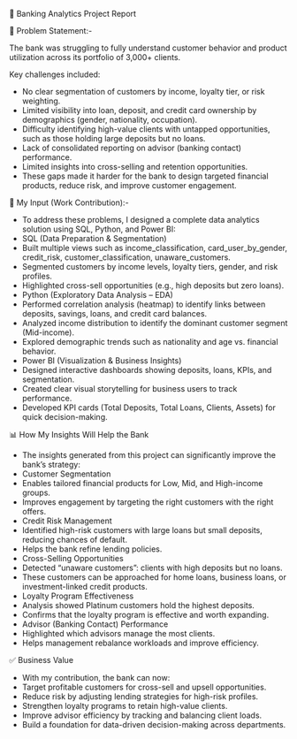 🏦 Banking Analytics Project Report

📌 Problem Statement:-

The bank was struggling to fully understand customer behavior and product utilization across its portfolio of 3,000+ clients. 

Key challenges included:

- No clear segmentation of customers by income, loyalty tier, or risk weighting.
- Limited visibility into loan, deposit, and credit card ownership by demographics (gender, nationality, occupation).
- Difficulty identifying high-value clients with untapped opportunities, such as those holding large deposits but no loans.
- Lack of consolidated reporting on advisor (banking contact) performance.
- Limited insights into cross-selling and retention opportunities.
- These gaps made it harder for the bank to design targeted financial products, reduce risk, and improve customer engagement.

🔧 My Input (Work Contribution):-

- To address these problems, I designed a complete data analytics solution using SQL, Python, and Power BI:
- SQL (Data Preparation & Segmentation)
- Built multiple views such as income_classification, card_user_by_gender, credit_risk, customer_classification, unaware_customers.
- Segmented customers by income levels, loyalty tiers, gender, and risk profiles.
- Highlighted cross-sell opportunities (e.g., high deposits but zero loans).
- Python (Exploratory Data Analysis – EDA)
- Performed correlation analysis (heatmap) to identify links between deposits, savings, loans, and credit card balances.
- Analyzed income distribution to identify the dominant customer segment (Mid-income).
- Explored demographic trends such as nationality and age vs. financial behavior.
- Power BI (Visualization & Business Insights)
- Designed interactive dashboards showing deposits, loans, KPIs, and segmentation.
- Created clear visual storytelling for business users to track performance.
- Developed KPI cards (Total Deposits, Total Loans, Clients, Assets) for quick decision-making.

📊 How My Insights Will Help the Bank

- The insights generated from this project can significantly improve the bank’s strategy:
- Customer Segmentation
- Enables tailored financial products for Low, Mid, and High-income groups.
- Improves engagement by targeting the right customers with the right offers.
- Credit Risk Management
- Identified high-risk customers with large loans but small deposits, reducing chances of default.
- Helps the bank refine lending policies.
- Cross-Selling Opportunities
- Detected “unaware customers”: clients with high deposits but no loans.
- These customers can be approached for home loans, business loans, or investment-linked credit products.
- Loyalty Program Effectiveness
- Analysis showed Platinum customers hold the highest deposits.
- Confirms that the loyalty program is effective and worth expanding.
- Advisor (Banking Contact) Performance
- Highlighted which advisors manage the most clients.
- Helps management rebalance workloads and improve efficiency.

✅ Business Value

- With my contribution, the bank can now:
- Target profitable customers for cross-sell and upsell opportunities.
- Reduce risk by adjusting lending strategies for high-risk profiles.
- Strengthen loyalty programs to retain high-value clients.
- Improve advisor efficiency by tracking and balancing client loads.
- Build a foundation for data-driven decision-making across departments.
